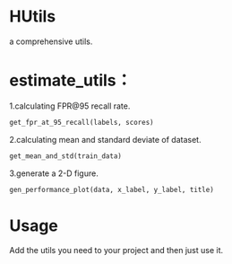 # HUtils
a comprehensive utils.

estimate_utils：
===
1.calculating FPR@95 recall rate.
```python
get_fpr_at_95_recall(labels, scores)
```
2.calculating mean and standard deviate of dataset.
```python
get_mean_and_std(train_data)
```
3.generate a 2-D figure.
```python
gen_performance_plot(data, x_label, y_label, title)
```
Usage
===
Add the utils you need to your project and then just use it.
